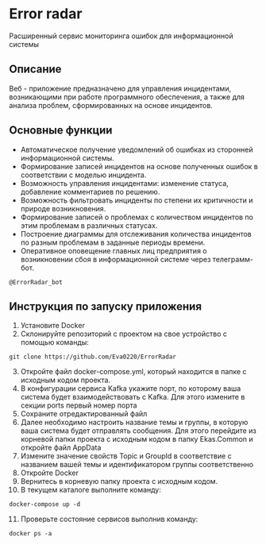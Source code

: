 # Error radar
Расширенный сервис мониторинга ошибок для информационной системы
## Описание
Веб - приложение предназначено для управления инцидентами, возникающими при работе программного обеспечения, а также для анализа проблем, сформированных на основе инцидентов.
## Основные функции
* Автоматическое получение уведомлений об ошибках из сторонней информационной системы.
* Формирование записей инцидентов на основе полученных ошибок в соответствии с моделью инцидента.
* Возможность управления инцидентами: изменение статуса, добавление комментариев по решению.
* Возможность фильтровать инциденты по степени их критичности и природе возникновения.
* Формирование записей о проблемах с количеством инцидентов по этим проблемам в различных статусах.
* Построение диаграммы для отслеживания количества инцидентов по разным проблемам в заданные периоды времени.
* Оперативное оповещение главных лиц предприятия о возникновении сбоя в информационной системе через телеграмм-бот.
```
@ErrorRadar_bot
```
## Инструкция по запуску приложения
1. Установите Docker
2. Склонируйте репозиторий с проектом на свое устройство с помощью команды:
```
git clone https://github.com/Eva0220/ErrorRadar
```
3. Откройте файл docker-compose.yml, который находится в папке с исходным кодом проекта.
4. В конфигурации сервиса Kafka укажите порт, по которому ваша система будет взаимодействовать с Kafka. Для этого измените в секции ports первый номер порта
5. Сохраните отредактированный файл
6. Далее необходимо настроить название темы и группы, в которую ваша система будет отправлять сообщения. Для этого перейдите из корневой папки проекта с исходным кодом в папку Ekas.Common и откройте файл AppData
7. Измените значение свойств Topic и GroupId в соответствие с названием вашей темы и идентификатором группы соответственно
8. Откройте Docker
9. Вернитесь в корневую папку проекта с исходным кодом.
10. В текущем каталоге выполните команду:
```
docker-compose up -d 
```
11. Проверьте состояние сервисов выполнив команду:
```
docker ps -a
```
